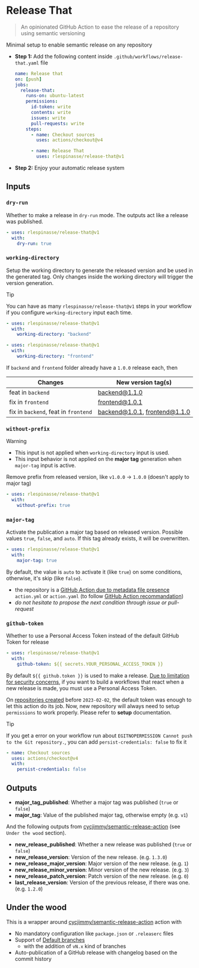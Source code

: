 # Release That

> An opinionated GitHub Action to ease the release of a repository using semantic versioning

Minimal setup to enable semantic release on any repository

- **Step 1:** Add the following content inside `.github/workflows/release-that.yaml` file

  ```yaml
  name: Release that
  on: [push]
  jobs:
    release-that:
      runs-on: ubuntu-latest
      permissions:
        id-token: write
        contents: write
        issues: write
        pull-requests: write
      steps:
        - name: Checkout sources
          uses: actions/checkout@v4

        - name: Release That
          uses: rlespinasse/release-that@v1
  ```

- **Step 2:** Enjoy your automatic release system

## Inputs

### `dry-run`

Whether to make a release in `dry-run` mode. The outputs act like a release was published.

```yaml
- uses: rlespinasse/release-that@v1
  with:
    dry-run: true
```

### `working-directory`

Setup the working directory to generate the released version and be used in the generated tag.
Only changes inside the working directory will trigger the version generation.

> [!TIP]
> You can have as many `rlespinasse/release-that@v1` steps in your workflow if you configure `working-directory` input each time.

```yaml
- uses: rlespinasse/release-that@v1
  with:
    working-directory: "backend"

- uses: rlespinasse/release-that@v1
  with:
    working-directory: "frontend"
```

If `backend` and `frontend` folder already have a `1.0.0` release each, then

| Changes                              | New version tag(s)            |
| ------------------------------------ | ----------------------------- |
| feat in `backend`                    | backend@1.1.0                 |
| fix in `frontend`                    | frontend@1.0.1                |
| fix in `backend`, feat in `frontend` | backend@1.0.1, frontend@1.1.0 |

### `without-prefix`

> [!WARNING]
>
> - This input is not applied when `working-directory` input is used.
> - This input behavior is not applied on the **major tag** generation when `major-tag` input is active.

Remove prefix from released version, like `v1.0.0` -> `1.0.0` (doesn't apply to major tag)

```yaml
- uses: rlespinasse/release-that@v1
  with:
    without-prefix: true
```

### `major-tag`

Activate the publication a major tag based on released version. Possible values `true`, `false`, and `auto`.
If this tag already exists, it will be overwritten.

```yaml
- uses: rlespinasse/release-that@v1
  with:
    major-tag: true
```

By default, the value is `auto` to activate it (like `true`) on some conditions, otherwise, it's skip (like `false`).

- the repository is a [GitHub Action due to metadata file presence][metadata-file] `action.yml` or `action.yaml` (to follow [GitHub Action recommandation][action-versionning])
- _do not hesitate to propose the next condition through issue or pull-request_

### `github-token`

Whether to use a Personal Access Token instead of the default GitHub Token for release

```yaml
- uses: rlespinasse/release-that@v1
  with:
    github-token: ${{ secrets.YOUR_PERSONAL_ACCESS_TOKEN }}
```

By default `${{ github.token }}` is used to make a release.
[Due to limitation for security concerns][token-security], if you want to build a workflows that react when a new release is made, you must use a Personal Access Token.

On [repositories created][token-change] before `2023-02-02`, the default token was enough to let this action do its job.
Now, new repository will always need to setup `permissions` to work properly.
Please refer to **setup** documentation.

> [!TIP]
> If you get a error on your workflow run about `EGITNOPERMISSION Cannot push to the Git repository.`, you can add `persist-credentials: false` to fix it
>
> ```yaml
> - name: Checkout sources
>   uses: actions/checkout@v4
>   with:
>     persist-credentials: false
> ```

## Outputs

- **major_tag_published**: Whether a major tag was published (`true` or `false`)
- **major_tag**: Value of the published major tag, otherwise empty (e.g. `v1`)

And the following outputs from [cycjimmy/semantic-release-action][semantic-release] (see `Under the wood` section).

- **new_release_published**: Whether a new release was published (`true` or `false`)
- **new_release_version**: Version of the new release. (e.g. `1.3.0`)
- **new_release_major_version**: Major version of the new release. (e.g. `1`)
- **new_release_minor_version**: Minor version of the new release. (e.g. `3`)
- **new_release_patch_version**: Patch version of the new release. (e.g. `0`)
- **last_release_version**: Version of the previous release, if there was one. (e.g. `1.2.0`)

## Under the wood

This is a wrapper around [cycjimmy/semantic-release-action][semantic-release] action with

- No mandatory configuration like `package.json` or `.releaserc` files
- Support of [Default branches][default-branches]
  - with the addition of `vN.x` kind of branches
- Auto-publication of a GitHub release with changelog based on the commit history

[semantic-release]: https://github.com/cycjimmy/semantic-release-action
[default-branches]: https://github.com/cycjimmy/semantic-release-action#branches
[metadata-file]: https://docs.github.com/en/actions/creating-actions/metadata-syntax-for-github-actions
[action-versionning]: https://github.com/actions/toolkit/blob/master/docs/action-versioning.md#versioning
[token-security]: https://docs.github.com/en/actions/security-guides/automatic-token-authentication
[token-change]: https://github.blog/changelog/2023-02-02-github-actions-updating-the-default-github_token-permissions-to-read-only/
